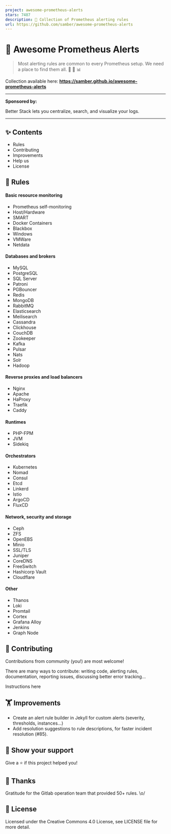 ```yaml
---
project: awesome-prometheus-alerts
stars: 7487
description: 🚨 Collection of Prometheus alerting rules
url: https://github.com/samber/awesome-prometheus-alerts
---
```


👋 Awesome Prometheus Alerts
============================

> Most alerting rules are common to every Prometheus setup. We need a place to find them all. 🤘 🚨 📊

Collection available here: **https://samber.github.io/awesome-prometheus-alerts**

* * *

**Sponsored by:**  

Better Stack lets you centralize, search, and visualize your logs.

* * *

✨ Contents
----------

-   Rules
-   Contributing
-   Improvements
-   Help us
-   License

🚨 Rules
--------

#### Basic resource monitoring

-   Prometheus self-monitoring
-   Host/Hardware
-   SMART
-   Docker Containers
-   Blackbox
-   Windows
-   VMWare
-   Netdata

#### Databases and brokers

-   MySQL
-   PostgreSQL
-   SQL Server
-   Patroni
-   PGBouncer
-   Redis
-   MongoDB
-   RabbitMQ
-   Elasticsearch
-   Meilisearch
-   Cassandra
-   Clickhouse
-   CouchDB
-   Zookeeper
-   Kafka
-   Pulsar
-   Nats
-   Solr
-   Hadoop

#### Reverse proxies and load balancers

-   Nginx
-   Apache
-   HaProxy
-   Traefik
-   Caddy

#### Runtimes

-   PHP-FPM
-   JVM
-   Sidekiq

#### Orchestrators

-   Kubernetes
-   Nomad
-   Consul
-   Etcd
-   Linkerd
-   Istio
-   ArgoCD
-   FluxCD

#### Network, security and storage

-   Ceph
-   ZFS
-   OpenEBS
-   Minio
-   SSL/TLS
-   Juniper
-   CoreDNS
-   FreeSwitch
-   Hashicorp Vault
-   Cloudflare

#### Other

-   Thanos
-   Loki
-   Promtail
-   Cortex
-   Grafana Alloy
-   Jenkins
-   Graph Node

🤝 Contributing
---------------

Contributions from community (you!) are most welcome!

There are many ways to contribute: writing code, alerting rules, documentation, reporting issues, discussing better error tracking...

Instructions here

🏋️ Improvements
----------------

-   Create an alert rule builder in Jekyll for custom alerts (severity, thresholds, instances...)
-   Add resolution suggestions to rule descriptions, for faster incident resolution (#85).

💫 Show your support
--------------------

Give a ⭐️ if this project helped you!

👏 Thanks
---------

Gratitude for the Gitlab operation team that provided 50+ rules. \\o/

📝 License
----------

Licensed under the Creative Commons 4.0 License, see LICENSE file for more detail.
